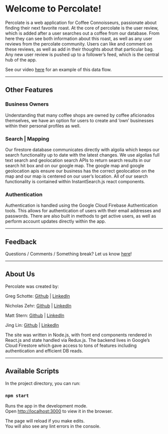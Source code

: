 # Welcome to Percolate!

Percolate is a web application for Coffee Connoisseurs, passionate about finding their next favorite roast. At the core of percolate is the user review, which is added after a user searches out a coffee from our database. From here they can see both information about this roast, as well as any user reviews from the percolate community. Users can like and comment on these reviews, as well as add in their thoughts about that particular bag. Any new user review is pushed up to a follower’s feed, which is the central hub of the app.

See our video [here](https://www.youtube.com/watch?v=ij6hIISS9Wk&list=PLx0iOsdUOUmlhrDgbWbkkLIkUyYiNtKmE&index=10) for an example of this data flow.

---
## Other Features
### Business Owners

Understanding that many coffee shops are owned by coffee aficionados themselves, we have an option for users to create and ‘own’ businesses within their personal profiles as well.

### Search | Mapping
Our firestore database communicates directly with algolia which keeps our search functionality up to date with the latest changes. We use algolias full text search and geolocation search APIs to return search results in our search hit box and on our google map. The google map and google geolocation apis ensure our business has the correct geolocation on the map and our map is centered on our user’s location. All of our search functionality is contained within InstantSearch.js react components.

### Authentication
Authentication is handled using the Google Cloud Firebase Authentication tools. This allows for authentication of users with their email addresses and passwords. There are also built in methods to get active users, as well as perform account updates directly within the app.

---
## Feedback
Questions / Comments / Something break? Let us know [here](https://forms.gle/nxffbmpHaQFZbn3s6)!

---
## About Us

Percolate was created by:

 Greg Schotte:
[Github](https://github.com/helpfrankslipped) |
[LinkedIn](https://www.linkedin.com/in/greg-schotte/)

 Nicholas Zehr:
[Github](https://github.com/NicholasZehr) |
[LinkedIn](https://www.linkedin.com/in/nicholas-zehr-pmp/)

 Matt Stern:
[Github](https://github.com/SternEE) |
[LinkedIn](https://www.linkedin.com/in/mattstern874/)

Jing Lin:
[Github](https://github.com/joey7614) |
[LinkedIn](https://www.linkedin.com/in/jing-lin-39361314/)

The site was written in Node.js, with front end components rendered in React.js and state handled via Redux.js. The backend lives in Google’s Cloud Firestore which gave access to tons of features including authentication and efficient DB reads.

---
## Available Scripts

In the project directory, you can run:
### `npm start`

Runs the app in the development mode.\
Open [http://localhost:3000](http://localhost:3000) to view it in the browser.

The page will reload if you make edits.\
You will also see any lint errors in the console.

